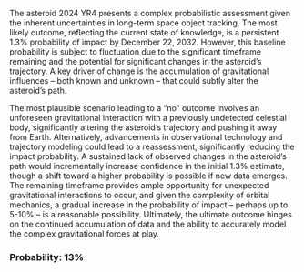 The asteroid 2024 YR4 presents a complex probabilistic assessment given the inherent uncertainties in long-term space object tracking. The most likely outcome, reflecting the current state of knowledge, is a persistent 1.3% probability of impact by December 22, 2032. However, this baseline probability is subject to fluctuation due to the significant timeframe remaining and the potential for significant changes in the asteroid’s trajectory. A key driver of change is the accumulation of gravitational influences – both known and unknown – that could subtly alter the asteroid’s path. 

The most plausible scenario leading to a “no” outcome involves an unforeseen gravitational interaction with a previously undetected celestial body, significantly altering the asteroid’s trajectory and pushing it away from Earth. Alternatively, advancements in observational technology and trajectory modeling could lead to a reassessment, significantly reducing the impact probability. A sustained lack of observed changes in the asteroid’s path would incrementally increase confidence in the initial 1.3% estimate, though a shift toward a higher probability is possible if new data emerges. The remaining timeframe provides ample opportunity for unexpected gravitational interactions to occur, and given the complexity of orbital mechanics, a gradual increase in the probability of impact – perhaps up to 5-10% – is a reasonable possibility. Ultimately, the ultimate outcome hinges on the continued accumulation of data and the ability to accurately model the complex gravitational forces at play.

### Probability: 13%